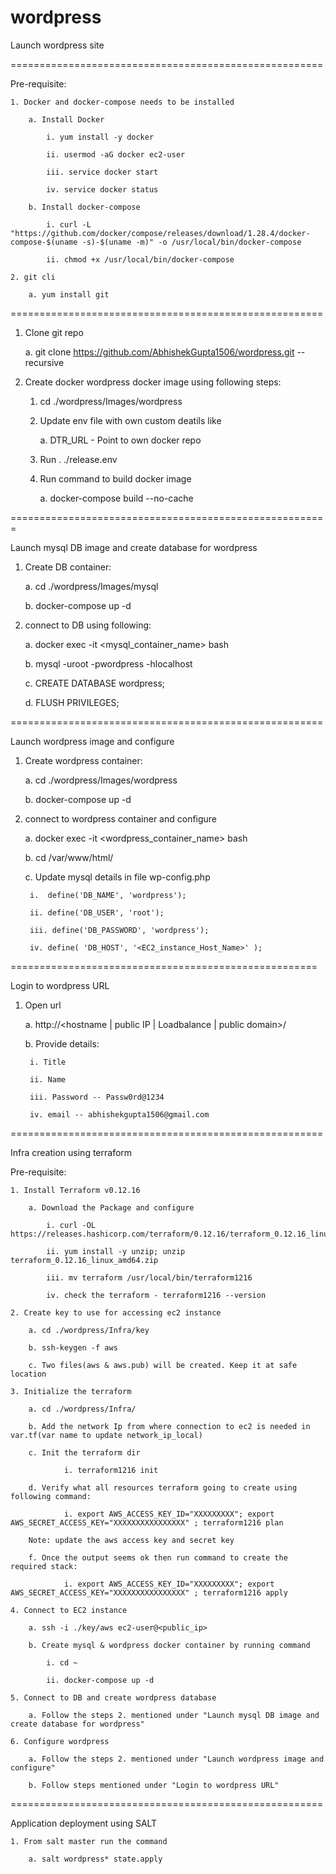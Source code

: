 # wordpress

Launch wordpress site

======================================================

Pre-requisite:

    1. Docker and docker-compose needs to be installed

        a. Install Docker

            i. yum install -y docker

            ii. usermod -aG docker ec2-user

            iii. service docker start

            iv. service docker status

        b. Install docker-compose

            i. curl -L "https://github.com/docker/compose/releases/download/1.28.4/docker-compose-$(uname -s)-$(uname -m)" -o /usr/local/bin/docker-compose

            ii. chmod +x /usr/local/bin/docker-compose
    
    2. git cli

        a. yum install git

======================================================

1. Clone git repo

    a. git clone https://github.com/AbhishekGupta1506/wordpress.git --recursive

2. Create docker wordpress docker image using following steps:

    1. cd ./wordpress/Images/wordpress 
    
    2. Update env file with own custom deatils like
    
        a. DTR_URL - Point to own docker repo
        
    3. Run . ./release.env
    
    4. Run command to build docker image
    
        a. docker-compose build --no-cache

=======================================================

Launch mysql DB image and create database for wordpress

1. Create DB container:

    a. cd ./wordpress/Images/mysql

    b. docker-compose up -d

2. connect to DB using following:

    a. docker exec -it <mysql_container_name> bash

    b. mysql -uroot -pwordpress -hlocalhost
    
    c. CREATE DATABASE wordpress;
    
    d. FLUSH PRIVILEGES;

======================================================

Launch wordpress image and configure

1. Create wordpress container:

    a. cd ./wordpress/Images/wordpress

    b. docker-compose up -d

2. connect to wordpress container and configure

    a. docker exec -it <wordpress_container_name> bash
    
    b. cd /var/www/html/
    
    c. Update mysql details in file wp-config.php
    
        i.  define('DB_NAME', 'wordpress');
        
        ii. define('DB_USER', 'root');
        
        iii. define('DB_PASSWORD', 'wordpress');
        
        iv. define( 'DB_HOST', '<EC2_instance_Host_Name>' );

=====================================================

Login to wordpress URL

1. Open url

    a. http://<hostname | public IP | Loadbalance | public domain>/
    
    b. Provide details:
    
        i. Title
        
        ii. Name
        
        iii. Password -- Passw0rd@1234
        
        iv. email -- abhishekgupta1506@gmail.com
                
======================================================

Infra creation using terraform

Pre-requisite:

    1. Install Terraform v0.12.16

        a. Download the Package and configure

            i. curl -OL https://releases.hashicorp.com/terraform/0.12.16/terraform_0.12.16_linux_amd64.zip

            ii. yum install -y unzip; unzip terraform_0.12.16_linux_amd64.zip

            iii. mv terraform /usr/local/bin/terraform1216

            iv. check the terraform - terraform1216 --version

    2. Create key to use for accessing ec2 instance

        a. cd ./wordpress/Infra/key

        b. ssh-keygen -f aws

        c. Two files(aws & aws.pub) will be created. Keep it at safe location

    3. Initialize the terraform

        a. cd ./wordpress/Infra/

        b. Add the network Ip from where connection to ec2 is needed in var.tf(var name to update network_ip_local)
        
        c. Init the terraform dir
            
                i. terraform1216 init

        d. Verify what all resources terraform going to create using following command:
            
                i. export AWS_ACCESS_KEY_ID="XXXXXXXXX"; export AWS_SECRET_ACCESS_KEY="XXXXXXXXXXXXXXXX" ; terraform1216 plan

        Note: update the aws access key and secret key

        f. Once the output seems ok then run command to create the required stack:

                i. export AWS_ACCESS_KEY_ID="XXXXXXXXX"; export AWS_SECRET_ACCESS_KEY="XXXXXXXXXXXXXXXX" ; terraform1216 apply
    
    4. Connect to EC2 instance

        a. ssh -i ./key/aws ec2-user@<public_ip>

        b. Create mysql & wordpress docker container by running command

            i. cd ~

            ii. docker-compose up -d

    5. Connect to DB and create wordpress database

        a. Follow the steps 2. mentioned under "Launch mysql DB image and create database for wordpress"
    
    6. Configure wordpress 

        a. Follow the steps 2. mentioned under "Launch wordpress image and configure" 

        b. Follow steps mentioned under "Login to wordpress URL"

======================================================

Application deployment using SALT

    1. From salt master run the command

        a. salt wordpress* state.apply